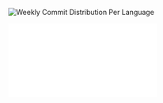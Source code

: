 ![Weekly Commit Distribution Per Language](./commit_distribution_week_45.png)

![Resume / CV](./cv-public.pdf)
